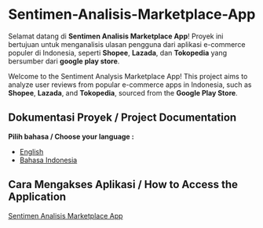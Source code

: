 # Sentimen-Analisis-Marketplace-App
Selamat datang di **Sentimen Analisis Marketplace App**! Proyek ini bertujuan untuk menganalisis ulasan pengguna dari aplikasi e-commerce populer di Indonesia, seperti **Shopee**, **Lazada**, dan **Tokopedia** yang bersumber dari **google play store**.


Welcome to the Sentiment Analysis Marketplace App! This project aims to analyze user reviews from popular e-commerce apps in Indonesia, such as **Shopee**, **Lazada**, and **Tokopedia**, sourced from the **Google Play Store**.

## Dokumentasi Proyek / Project Documentation
**Pilih bahasa / Choose your language :**
- [English](README-en.md)
- [Bahasa Indonesia](README-id.md)

## Cara Mengakses Aplikasi / How to Access the Application
[Sentimen Analisis Marketplace App](https://marketplace-sentiment-apps.streamlit.app/)



